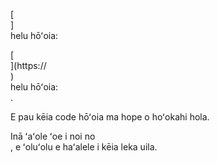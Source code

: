 [<br host>] <br action> helu hōʻoia: <br code>

[<br host>](https://<br host>) <br action> helu hōʻoia: <br code>.

E pau kēia code hōʻoia ma hope o hoʻokahi hola.

Inā ʻaʻole ʻoe i noi no <br action>, e ʻoluʻolu e haʻalele i kēia leka uila.